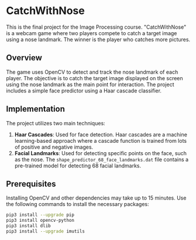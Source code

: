 # CatchWithNose

This is the final project for the Image Processing course. "CatchWithNose" is a webcam game where two players compete to catch a target image using a nose landmark. The winner is the player who catches more pictures.

## Overview

The game uses OpenCV to detect and track the nose landmark of each player. The objective is to catch the target image displayed on the screen using the nose landmark as the main point for interaction.
The project includes a simple face predictor using a Haar cascade classifier.

## Implementation

The project utilizes two main techniques:
1. **Haar Cascades**: Used for face detection. Haar cascades are a machine learning-based approach where a cascade function is trained from lots of positive and negative images.
2. **Facial Landmarks**: Used for detecting specific points on the face, such as the nose. The `shape_predictor_68_face_landmarks.dat` file contains a pre-trained model for detecting 68 facial landmarks.

## Prerequisites

Installing OpenCV and other dependencies may take up to 15 minutes. Use the following commands to install the necessary packages:

```bash
pip3 install --upgrade pip
pip3 install opencv-python
pip3 install dlib
pip3 install --upgrade imutils
